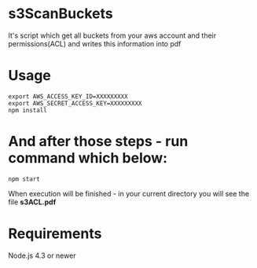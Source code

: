 s3ScanBuckets
======

It's script which get all buckets from your aws account and their permissions(ACL) and writes this information into pdf

Usage
=====
    export AWS_ACCESS_KEY_ID=XXXXXXXXX
    export AWS_SECRET_ACCESS_KEY=XXXXXXXXX
    npm install

And after those steps - run command which below: 
====
    npm start

When execution will be finished - in your current directory you will see the file **s3ACL.pdf**

Requirements
============

Node.js 4.3 or newer
